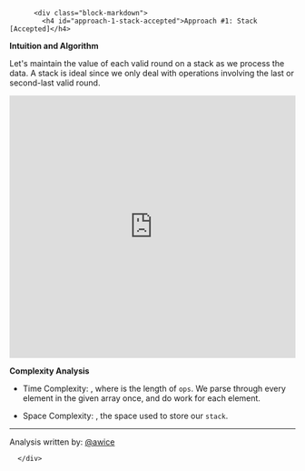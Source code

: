 <div class="article-body">
        
          <div class="block-markdown">
            <h4 id="approach-1-stack-accepted">Approach #1: Stack [Accepted]</h4>
<p><strong>Intuition and Algorithm</strong></p>
<p>Let's maintain the value of each valid round on a stack as we process the data.  A stack is ideal since we only deal with operations involving the last or second-last valid round.</p>
<iframe src="https://leetcode.com/playground/FRAbgcgJ/shared" frameborder="0" name="FRAbgcgJ" width="100%" height="462"></iframe>

<p><strong>Complexity Analysis</strong></p>
<ul>
<li>
<p>Time Complexity: <script type="math/tex; mode=display">O(N)</script>, where <script type="math/tex; mode=display">N</script> is the length of <code>ops</code>.  We parse through every element in the given array once, and do <script type="math/tex; mode=display">O(1)</script> work for each element.</p>
</li>
<li>
<p>Space Complexity: <script type="math/tex; mode=display">O(N)</script>, the space used to store our <code>stack</code>.</p>
</li>
</ul>
<hr>
<p>Analysis written by: <a href="https://leetcode.com/awice">@awice</a></p>
          </div>
        
      </div>